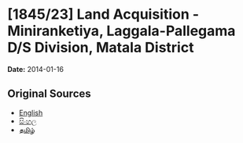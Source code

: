 # [1845/23] Land Acquisition - Miniranketiya, Laggala-Pallegama D/S Division, Matala District

**Date:** 2014-01-16

## Original Sources

- [English](https://documents.gov.lk/view/extra-gazettes/2014/1/1845-23_E.pdf)
- [සිංහල](https://documents.gov.lk/view/extra-gazettes/2014/1/1845-23_S.pdf)
- [தமிழ்](https://documents.gov.lk/view/extra-gazettes/2014/1/1845-23_T.pdf)
